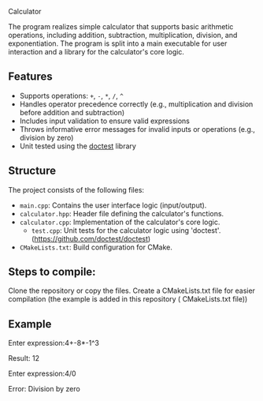  Calculator

The program realizes simple calculator that supports basic arithmetic operations, including addition, subtraction, multiplication, division, and exponentiation. The program is split into a main executable for user interaction and a library for the calculator's core logic.

## Features

- Supports operations: `+`, `-`, `*`, `/`, `^`
- Handles operator precedence correctly (e.g., multiplication and division before addition and subtraction)
- Includes input validation to ensure valid expressions
- Throws informative error messages for invalid inputs or operations (e.g., division by zero)
- Unit tested using the [doctest](https://github.com/doctest/doctest) library

## Structure

The project consists of the following files:
- `main.cpp`: Contains the user interface logic (input/output).
- `calculator.hpp`: Header file defining the calculator's functions.
- `calculator.cpp`: Implementation of the calculator's core logic.
  - `test.cpp`: Unit tests for the calculator logic using 'doctest'.(https://github.com/doctest/doctest)  
- `CMakeLists.txt`: Build configuration for CMake.

## Steps to compile:

Clone the repository or copy the files.
Create a CMakeLists.txt file for easier compilation (the example is added in this repository ( CMakeLists.txt file))

## Example 

Enter expression:4+-8*-1^3

Result: 12

Enter expression:4/0

Error: Division by zero

